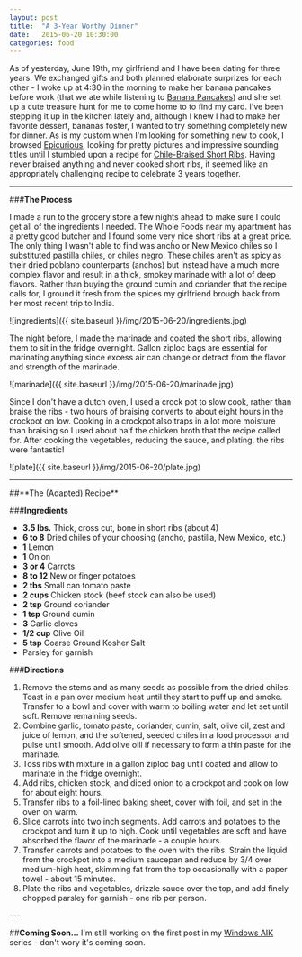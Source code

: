```yaml
---
layout: post
title:  "A 3-Year Worthy Dinner"
date:   2015-06-20 10:30:00
categories: food
---
```

As of yesterday, June 19th, my girlfriend and I have been dating for three years. We exchanged gifts and both planned elaborate surprizes for each other - I woke up at 4:30 in the morning to make her banana pancakes before work (that we ate while listening to [Banana Pancakes](https://youtu.be/SfnuApqiDBA)) and she set up a cute treasure hunt for me to come home to to find my card. I\'ve been stepping it up in the kitchen lately and, although I knew I had to make her favorite dessert, bananas foster, I wanted to try something completely new for dinner. As is my custom when I\'m looking for something new to cook, I browsed [Epicurious](http://www.epicurious.com/), looking for pretty pictures and impressive sounding titles until I stumbled upon a recipe for [Chile-Braised Short Ribs](http://www.epicurious.com/recipes/food/views/chile-braised-short-ribs-51147480). Having never braised anything and never cooked short ribs, it seemed like an appropriately challenging recipe to celebrate 3 years together.

---

###**The Process**

I made a run to the grocery store a few nights ahead to make sure I could get all of the ingredients I needed. The Whole Foods near my apartment has a pretty good butcher and I found some very nice short ribs at a great price. The only thing I wasn\'t able to find was ancho or New Mexico chiles so I substituted pastilla chiles, or chiles negro. These chiles aren\'t as spicy as their dried poblano counterparts (anchos) but instead have a much more complex flavor and result in a thick, smokey marinade with a lot of deep flavors. Rather than buying the ground cumin and coriander that the recipe calls for, I ground it fresh from the spices my girlfriend brough back from her most recent trip to India.

![ingredients]({{ site.baseurl }}/img/2015-06-20/ingredients.jpg)

The night before, I made the marinade and coated the short ribs, allowing them to sit in the fridge overnight. Gallon ziploc bags are essential for marinating anything since excess air can change or detract from the flavor and strength of the marinade.

![marinade]({{ site.baseurl }}/img/2015-06-20/marinade.jpg)

Since I don\'t have a dutch oven, I used a crock pot to slow cook, rather than braise the ribs - two hours of braising converts to about eight hours in the crockpot on low. Cooking in a crockpot also traps in a lot more moisture than braising so I used about half the chicken broth that the recipe called for. After cooking the vegetables, reducing the sauce, and plating, the ribs were fantastic!

![plate]({{ site.baseurl }}/img/2015-06-20/plate.jpg)

---
<div class="recipe" markdown="1">
##**The (Adapted) Recipe**

###**Ingredients**
* **3.5 lbs.** Thick, cross cut, bone in short ribs (about 4)
* **6 to 8** Dried chiles of your choosing (ancho, pastilla, New Mexico, etc.)
* **1** Lemon
* **1** Onion
* **3 or 4** Carrots
* **8 to 12** New or finger potatoes
* **2 tbs** Small can tomato paste
* **2 cups** Chicken stock (beef stock can also be used)
* **2 tsp** Ground coriander
* **1 tsp** Ground cumin
* **3** Garlic cloves
* **1/2 cup** Olive Oil
* **5 tsp** Coarse Ground Kosher Salt
* Parsley for garnish

###**Directions**
1. Remove the stems and as many seeds as possible from the dried chiles. Toast in a pan over medium heat until they start to puff up and smoke. Transfer to a bowl and cover with warm to boiling water and let set until soft. Remove remaining seeds.
2. Combine garlic, tomato paste, coriander, cumin, salt, olive oil, zest and juice of lemon, and the softened, seeded chiles in a food processor and pulse until smooth. Add olive oill if necessary to form a thin paste for the marinade.
3. Toss ribs with mixture in a gallon ziploc bag until coated and allow to marinate in the fridge overnight.
4. Add ribs, chicken stock, and diced onion to a crockpot and cook on low for about eight hours.
5. Transfer ribs to a foil-lined baking sheet, cover with foil, and set in the oven on warm.
6. Slice carrots into two inch segments. Add carrots and potatoes to the crockpot and turn it up to high. Cook until vegetables are soft and have absorbed the flavor of the marinade - a couple hours.
7. Transfer carrots and potatoes to the oven with the ribs. Strain the liquid from the crockpot into a medium saucepan and reduce by 3/4 over medium-high heat, skimming fat from the top occasionally with a paper towel - about 15 minutes.
8. Plate the ribs and vegetables, drizzle sauce over the top, and add finely chopped parsley for garnish - one rib per person.
</div>
---

##**Coming Soon...**
I\'m still working on the first post in my [Windows AIK](http://www.microsoft.com/en-US/Download/details.aspx?id=5753) series - don\'t wory it\'s coming soon.
